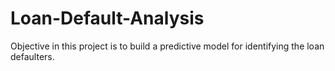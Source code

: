 # Loan-Default-Analysis
Objective in this project is to build a predictive model for identifying the loan defaulters.
